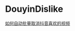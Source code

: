 # DouyinDislike

[如何自动批量取消抖音喜欢的视频](http://wangpeiyuan.cn/2020/05/11/How-to-automatically-cancel-likes-on-Douyin-app/)